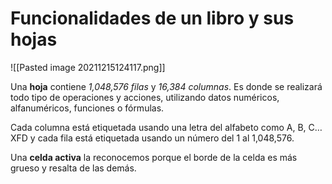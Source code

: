# Funcionalidades de un libro y sus hojas

![[Pasted image 20211215124117.png]]

Una **hoja** contiene _1,048,576 filas_ y _16,384 columnas_. Es donde se realizará todo tipo de operaciones y acciones, utilizando datos numéricos, alfanuméricos, funciones o fórmulas.

Cada columna está etiquetada usando una letra del alfabeto como A, B, C… XFD y cada fila está etiquetada usando un número del 1 al 1,048,576.

Una **celda activa** la reconocemos porque el borde de la celda es más grueso y resalta de las demás.